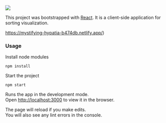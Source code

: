 <img src="./sort.jpg">

This project was bootstrapped with [React](https://github.com/facebook/create-react-app).
It is a  client-side application for sorting visualization.

https://mystifying-hypatia-b474db.netlify.app/)

### Usage

Install node modules

`npm install`

Start the project

`npm start`

Runs the app in the development mode.<br />
Open [http://localhost:3000](http://localhost:3000) to view it in the browser.

The page will reload if you make edits.<br />
You will also see any lint errors in the console.
